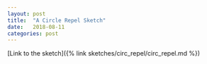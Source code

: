 ```yaml
---
layout: post
title:  "A Circle Repel Sketch"
date:   2018-08-11
categories: post
---
```


[Link to the sketch]({% link sketches/circ_repel/circ_repel.md %})
